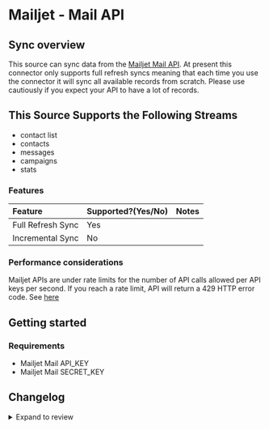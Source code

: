 # Mailjet - Mail API

## Sync overview

This source can sync data from the [Mailjet Mail API](https://dev.mailjet.com/email/guides/). At present this connector only supports full refresh syncs meaning that each time you use the connector it will sync all available records from scratch. Please use cautiously if you expect your API to have a lot of records.

## This Source Supports the Following Streams

- contact list
- contacts
- messages
- campaigns
- stats

### Features

| Feature           | Supported?\(Yes/No\) | Notes |
| :---------------- | :------------------- | :---- |
| Full Refresh Sync | Yes                  |       |
| Incremental Sync  | No                   |       |

### Performance considerations

Mailjet APIs are under rate limits for the number of API calls allowed per API keys per second. If you reach a rate limit, API will return a 429 HTTP error code. See [here](https://dev.mailjet.com/email/reference/overview/rate-limits/)

## Getting started

### Requirements

- Mailjet Mail API_KEY
- Mailjet Mail SECRET_KEY

## Changelog

<details>
  <summary>Expand to review</summary>

| Version | Date       | Pull Request                                              | Subject                                        |
| :------ | :--------- | :-------------------------------------------------------- | :--------------------------------------------- |
| 0.2.13 | 2025-05-24 | [60716](https://github.com/airbytehq/airbyte/pull/60716) | Update dependencies |
| 0.2.12 | 2025-05-10 | [59781](https://github.com/airbytehq/airbyte/pull/59781) | Update dependencies |
| 0.2.11 | 2025-05-03 | [58794](https://github.com/airbytehq/airbyte/pull/58794) | Update dependencies |
| 0.2.10 | 2025-04-19 | [58200](https://github.com/airbytehq/airbyte/pull/58200) | Update dependencies |
| 0.2.9 | 2025-04-12 | [57720](https://github.com/airbytehq/airbyte/pull/57720) | Update dependencies |
| 0.2.8 | 2025-04-05 | [57083](https://github.com/airbytehq/airbyte/pull/57083) | Update dependencies |
| 0.2.7 | 2025-03-29 | [56711](https://github.com/airbytehq/airbyte/pull/56711) | Update dependencies |
| 0.2.6 | 2025-03-22 | [56026](https://github.com/airbytehq/airbyte/pull/56026) | Update dependencies |
| 0.2.5 | 2025-03-08 | [55444](https://github.com/airbytehq/airbyte/pull/55444) | Update dependencies |
| 0.2.4 | 2025-03-01 | [54764](https://github.com/airbytehq/airbyte/pull/54764) | Update dependencies |
| 0.2.3 | 2025-02-22 | [54322](https://github.com/airbytehq/airbyte/pull/54322) | Update dependencies |
| 0.2.2 | 2025-02-15 | [47463](https://github.com/airbytehq/airbyte/pull/47463) | Update dependencies |
| 0.2.1 | 2024-08-16 | [44196](https://github.com/airbytehq/airbyte/pull/44196) | Bump source-declarative-manifest version |
| 0.2.0 | 2024-08-15 | [44129](https://github.com/airbytehq/airbyte/pull/44129) | Refactor connector to manifest-only format |
| 0.1.16 | 2024-08-12 | [43814](https://github.com/airbytehq/airbyte/pull/43814) | Update dependencies |
| 0.1.15 | 2024-08-10 | [43571](https://github.com/airbytehq/airbyte/pull/43571) | Update dependencies |
| 0.1.14 | 2024-08-03 | [43161](https://github.com/airbytehq/airbyte/pull/43161) | Update dependencies |
| 0.1.13 | 2024-07-27 | [42613](https://github.com/airbytehq/airbyte/pull/42613) | Update dependencies |
| 0.1.12 | 2024-07-20 | [42245](https://github.com/airbytehq/airbyte/pull/42245) | Update dependencies |
| 0.1.11 | 2024-07-13 | [41867](https://github.com/airbytehq/airbyte/pull/41867) | Update dependencies |
| 0.1.10 | 2024-07-10 | [41587](https://github.com/airbytehq/airbyte/pull/41587) | Update dependencies |
| 0.1.9 | 2024-07-09 | [41177](https://github.com/airbytehq/airbyte/pull/41177) | Update dependencies |
| 0.1.8 | 2024-07-06 | [40930](https://github.com/airbytehq/airbyte/pull/40930) | Update dependencies |
| 0.1.7 | 2024-07-02 | [40257](https://github.com/airbytehq/airbyte/pull/40257) | Make compatible with builder |
| 0.1.6 | 2024-06-25 | [40415](https://github.com/airbytehq/airbyte/pull/40415) | Update dependencies |
| 0.1.5 | 2024-06-22 | [40065](https://github.com/airbytehq/airbyte/pull/40065) | Update dependencies |
| 0.1.4 | 2024-06-04 | [38939](https://github.com/airbytehq/airbyte/pull/38939) | [autopull] Upgrade base image to v1.2.1 |
| 0.1.3 | 2024-05-21 | [38483](https://github.com/airbytehq/airbyte/pull/38483) | [autopull] base image + poetry + up_to_date |
| 0.1.2   | 2022-12-18 | [#30924](https://github.com/airbytehq/airbyte/pull/30924) | Adds Subject field to `message` stream         |
| 0.1.1   | 2022-04-19 | [#24689](https://github.com/airbytehq/airbyte/pull/24689) | Add listrecipient stream                       |
| 0.1.0   | 2022-10-26 | [#18332](https://github.com/airbytehq/airbyte/pull/18332) | 🎉 New Source: Mailjet Mail API [low-code CDK] |

</details>
